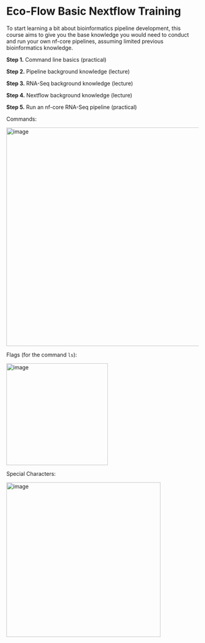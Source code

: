 # Eco-Flow Basic Nextflow Training

To start learning a bit about bioinformatics pipeline development, this course aims to give you the base knowledge you would need to conduct and run your own nf-core pipelines, assuming limited previous bioinformatics knowledge.

**Step 1.** Command line basics (practical)

**Step 2.** Pipeline background knowledge (lecture)

**Step 3.** RNA-Seq background knowledge (lecture)

**Step 4.** Nextflow background knowledge (lecture)

**Step 5.** Run an nf-core RNA-Seq pipeline (practical)



Commands:

<img width="571" alt="image" src="https://github.com/Eco-Flow/training/assets/9978862/bba2e4e6-11e3-4d0f-942f-7945d21ebcce">

Flags (for the command `ls`):

<img width="266" alt="image" src="https://github.com/Eco-Flow/training/assets/9978862/fd1bd0d8-00a4-4c38-87a1-11330f53cfea">

Special Characters:

<img width="404" alt="image" src="https://github.com/Eco-Flow/training/assets/9978862/2fbaa2b1-78e4-42a0-b0a8-690c2b7191bb">
